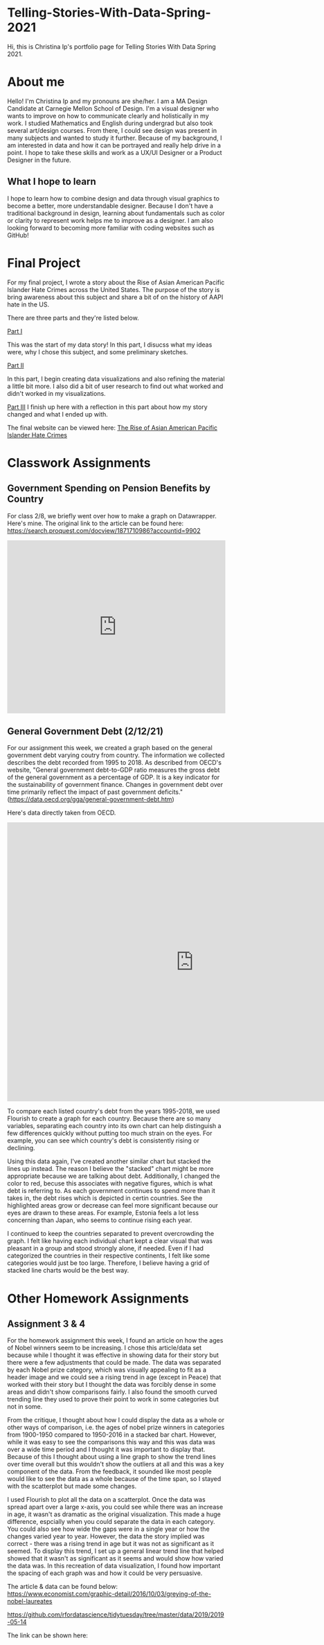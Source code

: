 # Telling-Stories-With-Data-Spring-2021
Hi, this is Christina Ip's portfolio page for Telling Stories With Data Spring 2021.

# About me
Hello! I'm Christina Ip and my pronouns are she/her. I am a MA Design Candidate at Carnegie Mellon School of Design. I'm a visual designer who wants to improve on how to communicate clearly and holistically in my work. I studied Mathematics and English during undergrad but also took several art/design courses. From there, I could see design was present in many subjects and wanted to study it further. Because of my background, I am interested in data and how it can be portrayed and really help drive in a point. I hope to take these skills and work as a UX/UI Designer or a Product Designer in the future.

## What I hope to learn
I hope to learn how to combine design and data through visual graphics to become a better, more understandable designer. Because I don't have a traditional background in design, learning about fundamentals such as color or clarity to represent work helps me to improve as a designer. I am also looking forward to becoming more familiar with coding websites such as GitHub!

# Final Project
For my final project, I wrote a story about the Rise of Asian American Pacific Islander Hate Crimes across the United States. The purpose of the story is bring awareness about this subject and share a bit of on the history of AAPI hate in the US.

There are three parts and they're listed below.

[Part I](Final-Project-Part-I.md)

This was the start of my data story! In this part, I disucss what my ideas were, why I chose this subject, and some preliminary sketches.
 
[Part II](Final-Project-Part-II.md)

In this part, I begin creating data visualizations and also refining the material a little bit more. I also did a bit of user research to find out what worked and didn't worked in my visualizations.

[Part III](Final-Project-Part-III.md)
I finish up here with a reflection in this part about how my story changed and what I ended up with.

The final website can be viewed here: [The Rise of Asian American Pacific Islander Hate Crimes](https://carnegiemellon.shorthandstories.com/the-rise-of-hate-crimes-against-asian-american-pacific-islanders/index.html)

#  Classwork Assignments

## Government Spending on Pension Benefits by Country
For class 2/8, we briefly went over how to make a graph on Datawrapper. Here's mine. 
The original link to the article can be found here: https://search.proquest.com/docview/1871710986?accountid=9902

<iframe title="Government Spending on Pension Benefits by Country" aria-label="chart" id="datawrapper-chart-cYQLR" src="https://datawrapper.dwcdn.net/cYQLR/1/" scrolling="no" frameborder="0" style="width: 0; min-width: 100% !important; border: none;" height="400"></iframe><script type="text/javascript">!function(){"use strict";window.addEventListener("message",(function(a){if(void 0!==a.data["datawrapper-height"])for(var e in a.data["datawrapper-height"]){var t=document.getElementById("datawrapper-chart-"+e)||document.querySelector("iframe[src*='"+e+"']");t&&(t.style.height=a.data["datawrapper-height"][e]+"px")}}))}();
 

## King County Cumulative Case Counts (Feb 28 - April 12th)
For class 2/10, we went over how to make a graph on Flourish. The original data can be found here:
https://kingcounty.gov/depts/health/covid-19/data/daily-summary.aspx
 
<div class="flourish-embed flourish-chart" data-src="visualisation/5255849"><script src="https://public.flourish.studio/resources/embed.js"></script></div>

## General Government Debt (2/12/21) 
For our assignment this week, we created a graph based on the general government debt varying coutry from country. The information we collected describes the debt recorded from 1995 to 2018. As described from OECD's website, "General government debt-to-GDP ratio measures the gross debt of the general government as a percentage of GDP. It is a key indicator for the sustainability of government finance. Changes in government debt over time primarily reflect the impact of past government deficits." (https://data.oecd.org/gga/general-government-debt.htm) 

Here's data directly taken from OECD.

<iframe src="https://data.oecd.org/chart/6gJK" width="860" height="645" style="border: 0" mozallowfullscreen="true" webkitallowfullscreen="true" allowfullscreen="true"><a href="https://data.oecd.org/chart/6gJK" target="_blank">OECD Chart: General government debt, Total, % of GDP, Annual, 1995 – 2018</a></iframe>

To compare each listed country's debt from the years 1995-2018, we used Flourish to create a graph for each country. Because there are so many variables, separating each country into its own chart can help distinguish a few differences quickly without putting too much strain on the eyes. For example, you can see which country's debt is consistently rising or declining.

<div class="flourish-embed flourish-chart" data-src="visualisation/5283046"><script src="https://public.flourish.studio/resources/embed.js"></script></div>

Using this data again, I've created another similar chart but stacked the lines up instead. The reason I believe the "stacked" chart might be more appropriate because we are talking about debt. Additionally, I changed the color to red, becuse this associates with negative figures, which is what debt is referring to. As each government continues to spend more than it takes in, the debt rises which is depicted in certin countries. See the highlighted areas grow or decrease can feel more significant because our eyes are drawn to these areas. For example, Estonia feels a lot less concerning than Japan, who seems to continue rising each year. 
 
I continued to keep the countries separated to prevent overcrowding the graph. I felt like having each individual chart kept a clear visual that was pleasant in a group and stood strongly alone, if needed. Even if I had categorized the countries in their respective continents, I felt like some categories would just be too large. Therefore, I believe having a grid of stacked line charts would be the best way.
 
<div class="flourish-embed flourish-chart" data-src="visualisation/5283710"><script src="https://public.flourish.studio/resources/embed.js"></script></div>

# Other Homework Assignments

## Assignment 3 & 4

For the homework assignment this week, I found an article on how the ages of Nobel winners seem to be increasing. I chose this article/data set because while I thought it was effective in showing data for their story but there were a few adjustments that could be made. The data was separated by each Nobel prize category, which was visually appealing to fit as a header image and we could see a rising trend in age (except in Peace) that worked with their story but I thought the data was forcibly dense in some areas and didn't show comparisons fairly. I also found the smooth curved trending line they used to prove their point to work in some categories but not in some.

From the critique, I thought about how I could display the data as a whole or other ways of comparison, i.e. the ages of nobel prize winners in categories from 1900-1950 compared to 1950-2016 in a stacked bar chart. However, while it was easy to see the comparisons this way and this was data was over a wide time period and I thought it was important to display that. Because of this I thought about using a line graph to show the trend lines over time overall but this wouldn't show the outliers at all and this was a key component of the data. From the feedback, it sounded like most people would like to see the data as a whole because of the time span, so I stayed with the scatterplot but made some changes.

I used Flourish to plot all the data on a scatterplot. Once the data was spread apart over a large x-axis, you could see while there was an increase in age, it wasn't as dramatic as the original visualization. This made a huge difference, espcially when you could separate the data in each category. You could also see how wide the gaps were in a single year or how the changes varied year to year. However, the data the story implied was correct - there was a rising trend in age but it was not as significant as it seemed. To display this trend, I set up a general linear trend line that helped showed that it wasn't as significant as it seems and would show how varied the data was. In this recreation of data visualization, I found how important the spacing of each graph was and how it could be very persuasive. 

The article & data can be found below:
https://www.economist.com/graphic-detail/2016/10/03/greying-of-the-nobel-laureates

https://github.com/rfordatascience/tidytuesday/tree/master/data/2019/2019-05-14


The link can be shown here: 
<div class="flourish-embed flourish-scatter" data-src="visualisation/5352465"><script src="https://public.flourish.studio/resources/embed.js"></script></div>
